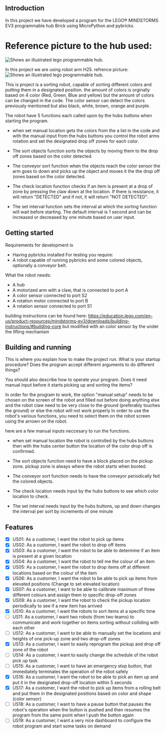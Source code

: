 ## Introduction

In this project we have developed a program for the LEGO® MINDSTORMS EV3 programmable hub Brick using MicroPython and pybricks.
# Reference picture to the hub used:
<picture>
  <img alt="Shows an illustrated lego programmable hub." src="https://pybricks.com/ev3-micropython/_images/ev3brick.png">
</picture>

In this project we are using robot arm H25. refrence picture:
<picture>
  <img alt="Shows an illustrated lego programmable hub." src="https://pybricks.com/ev3-micropython/_images/robot_arm.jpg">
</picture>

This is project is a sorting robot, capable of sorting different colors and putting them in a designated position.
the amount of colors is orginally based on 4 color (Red, Green, Blue and yellow) but the amount of colors can be changed in the code. The color sensor can detect the colors previously mentioned but also black, white, brown, orange and purple.

The robot have 5 functions each called upon by the hubs buttons when starting the program.

- when set manual location gets the colors from the a list in the code and with the manual input from the hubs buttons you control the robot arms rotation and set the designated drop off zones for each color.

- The sort objects function sorts the objects by moving them to the drop off zones based on the color detected.

- The conveyor sort function when the objects reach the color sensor the arm goes to down and picks up the object and moves it the the drop off zones based on the color detected.

- The check location function checks if an item is present at a drop of zone by pressing the claw down at the location. If there is resistance, it will return "DETECTED" and if not, it will return "NOT DETECTED".

- The set interval function sets the interval at which the sorting function will wait before starting. The default interval is 1 second and can be increased or decreased by one minute based on user input.

## Getting started

Requirements for development is
- Having pybricks installed
For testing you require: 
- A robot capable of running pybricks and some colored objects, optionally a conveyor belt.

What the robot needs:
- A hub
- A motorized arm with a claw, that is connected to port A
- A color sensor connected to port S2
- A rotation motor connected to port B
- A rotation sensor connected to port S1

building instructions can be found here: https://education.lego.com/en-us/product-resources/mindstorms-ev3/downloads/building-instructions/#building-core but modified with an color sensor by the under the lifting mechanism


## Building and running

This is where you explain how to make the project run. What is your startup procedure? Does the program accept different arguments to do different things?

You should also describe how to operate your program. Does it need manual input before it starts picking up and sorting the items?

In order for the program to work, the option "manual setup" needs to be chosen on the screen of the robot and filled out before doing anything else and the robot claw need to be very close to the ground (preferably touches the ground) or else the robot will not work properly
In order to use the robot's various functions, you need to select them on the robot screen using the arrown on the robot.

here are a few manual inputs neccesary to run the functions.

- when set manual location the robot is controlled by the hubs buttons then with the hubs center button the location of the color drop off is confirmed.

- The sort objects function need to have a block placed on the pickup zone. pickup zone is always where the robot starts when booted.

- The conveyor sort function needs to have the conveyor periodically fed the colored objects. 

- The check location needs input by the hubs buttons to see which color location to check.

- The set interval needs input by the hubs buttons, up and down changes the interval per sort by increments of one minute

## Features
- [x] US01: As a customer, I want the robot to pick up items
- [x] US02: As a customer, I want the robot to drop off items 
- [x] US03: As a customer, I want the robot to be able to determine if an item is present at a given location
- [x] US04: As a customer, I want the robot to tell me the colour of an item
- [x] US05: As a customer, I want the robot to drop items off at different locations based on the colour of the item
- [x] US06: As a customer, I want the robot to be able to pick up items from elevated positions (Change to set elevated location)
- [x] US07: As a customer, I want to be able to calibrate maximum of three different colours and assign them to specific drop-off zones
- [x] US09: As a customer, I want the robot to check the pickup location periodically to see if a new item has arrived
- [x] US10: As a customer, I want the robots to sort items at a specific time
- [ ] US11: As a customer, I want two robots (from two teams) to communicate and work together on items sorting without colliding with each other
- [ ] US12: As a customer, I want to be able to manually set the locations and heights of one pick-up zone and two drop-off zones
- [x] US13: As a customer, I want to easily reprogram the pickup and drop off zone of the robot
- [ ] US14: As a customer, I want to easily change the schedule of the robot pick up task
- [ ] US15: As a customer, I want to have an emergency stop button, that immediately terminates the operation of the robot safely
- [x] US16: As a customer, I want the robot to be able to pick an item up and put it in the designated drop-off location within 5 seconds
- [x] US17: As a customer, I want the robot to pick up items from a rolling belt and put them in the designated positions based on color and shape (color sensor)
- [ ] US18: As a customer, I want to have a pause button that pauses the robot's operation when the button is pushed and then resumes the program from the same point when I push the button again
- [ ] US19: As a customer, I want a very nice dashboard to configure the robot program and start some tasks on demand
